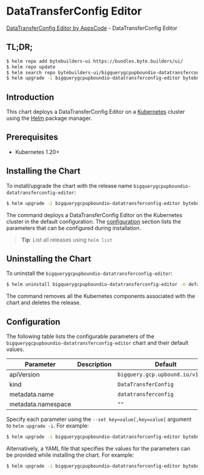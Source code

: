# DataTransferConfig Editor

[DataTransferConfig Editor by AppsCode](https://byte.builders) - DataTransferConfig Editor

## TL;DR;

```bash
$ helm repo add bytebuilders-ui https://bundles.byte.builders/ui/
$ helm repo update
$ helm search repo bytebuilders-ui/bigquerygcpupboundio-datatransferconfig-editor --version=v0.4.18
$ helm upgrade -i bigquerygcpupboundio-datatransferconfig-editor bytebuilders-ui/bigquerygcpupboundio-datatransferconfig-editor -n default --create-namespace --version=v0.4.18
```

## Introduction

This chart deploys a DataTransferConfig Editor on a [Kubernetes](http://kubernetes.io) cluster using the [Helm](https://helm.sh) package manager.

## Prerequisites

- Kubernetes 1.20+

## Installing the Chart

To install/upgrade the chart with the release name `bigquerygcpupboundio-datatransferconfig-editor`:

```bash
$ helm upgrade -i bigquerygcpupboundio-datatransferconfig-editor bytebuilders-ui/bigquerygcpupboundio-datatransferconfig-editor -n default --create-namespace --version=v0.4.18
```

The command deploys a DataTransferConfig Editor on the Kubernetes cluster in the default configuration. The [configuration](#configuration) section lists the parameters that can be configured during installation.

> **Tip**: List all releases using `helm list`

## Uninstalling the Chart

To uninstall the `bigquerygcpupboundio-datatransferconfig-editor`:

```bash
$ helm uninstall bigquerygcpupboundio-datatransferconfig-editor -n default
```

The command removes all the Kubernetes components associated with the chart and deletes the release.

## Configuration

The following table lists the configurable parameters of the `bigquerygcpupboundio-datatransferconfig-editor` chart and their default values.

|     Parameter      | Description |                   Default                    |
|--------------------|-------------|----------------------------------------------|
| apiVersion         |             | <code>bigquery.gcp.upbound.io/v1beta1</code> |
| kind               |             | <code>DataTransferConfig</code>              |
| metadata.name      |             | <code>datatransferconfig</code>              |
| metadata.namespace |             | <code>""</code>                              |


Specify each parameter using the `--set key=value[,key=value]` argument to `helm upgrade -i`. For example:

```bash
$ helm upgrade -i bigquerygcpupboundio-datatransferconfig-editor bytebuilders-ui/bigquerygcpupboundio-datatransferconfig-editor -n default --create-namespace --version=v0.4.18 --set apiVersion=bigquery.gcp.upbound.io/v1beta1
```

Alternatively, a YAML file that specifies the values for the parameters can be provided while
installing the chart. For example:

```bash
$ helm upgrade -i bigquerygcpupboundio-datatransferconfig-editor bytebuilders-ui/bigquerygcpupboundio-datatransferconfig-editor -n default --create-namespace --version=v0.4.18 --values values.yaml
```
